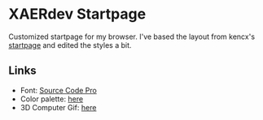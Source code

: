 # XAERdev Startpage

Customized startpage for my browser.
I've based the layout from kencx's [startpage](https://github.com/kencx/startpage) and edited the styles a bit.

## Links

- Font: [Source Code Pro](https://fonts.google.com/specimen/Source+Code+Pro)
- Color palette: [here](https://coolors.co/palette/22223b-4a4e69-9a8c98-c9ada7-f2e9e4)
- 3D Computer Gif: [here](https://media.giphy.com/media/tOFKFDbeh9V7y/giphy.gif) 
